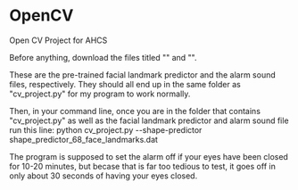 # OpenCV
Open CV Project for AHCS

Before anything, download the files titled "" and "". 

These are the pre-trained facial landmark predictor and the alarm sound files, respectively. 
They should all end up in the same folder as "cv_project.py" for my program to 
work normally.   

Then, in your command line, once you are in the folder that contains "cv_project.py" as well as the facial landmark
predictor and alarm sound file run this line: 
python cv_project.py \--shape-predictor shape_predictor_68_face_landmarks.dat

The program is supposed to set the alarm off if your eyes have been closed for 10-20 minutes, but becase that is
far too tedious to test, it goes off in only about 30 seconds of having your eyes closed. 


